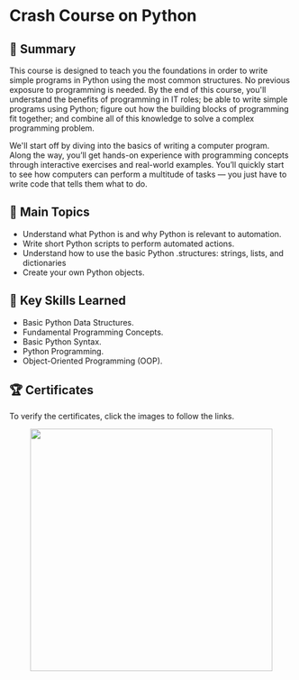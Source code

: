 # Crash Course on Python

## 📄 Summary 
This course is designed to teach you the foundations in order to write simple programs in Python using the most common structures. No previous exposure to programming is needed. By the end of this course, you'll understand the benefits of programming in IT roles; be able to write simple programs using Python; figure out how the building blocks of programming fit together; and combine all of this knowledge to solve a complex programming problem. 

We'll start off by diving into the basics of writing a computer program. Along the way, you’ll get hands-on experience with programming concepts through interactive exercises and real-world examples. You’ll quickly start to see how computers can perform a multitude of tasks — you just have to write code that tells them what to do.

## 📑 Main Topics 
- Understand what Python is and why Python is relevant to automation.
- Write short Python scripts to perform automated actions.
- Understand how to use the basic Python .structures: strings, lists, and dictionaries
- Create your own Python objects.

## 🔑 Key Skills Learned 
- Basic Python Data Structures.
- Fundamental Programming Concepts.
- Basic Python Syntax.
- Python Programming.
- Object-Oriented Programming (OOP).


## 🏆 Certificates 
To verify the certificates, click the images to follow the links.

<p align="middle">
  <a href="https://www.coursera.org/account/accomplishments/verify/33ZAFC3HCDRM"><img src="https://user-images.githubusercontent.com/96287101/204099601-28bc087b-4527-44dc-ba9d-7b9ede8ae0d0.jpg" height="430"></a>
</p>